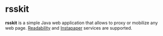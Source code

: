 rsskit
======

**rsskit** is a simple Java web application that allows to proxy or mobilize any web page.
[Readability](www.readability.com) and [Instapaper](www.instapaper.com) services are supported.
